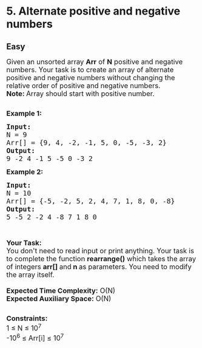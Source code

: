 # 5. Alternate positive and negative numbers
## Easy 
<div class="problem-statement">
                <p></p><p><span style="font-size:18px">Given an unsorted array <strong>Arr</strong> of <strong>N</strong> positive and negative numbers. Your task is to create an array of alternate positive and negative numbers without changing the relative order of positive and negative numbers.<br>
<strong>Note: </strong>Array should start with positive number.</span><br>
&nbsp;</p>

<p><strong><span style="font-size:18px">Example 1:</span></strong></p>

<pre><span style="font-size:18px"><strong>Input: 
</strong>N = 9
Arr[] = {9, 4, -2, -1, 5, 0, -5, -3, 2}
<strong>Output:</strong>
9 -2 4 -1 5 -5 0 -3 2
</span></pre>

<p><span style="font-size:18px"><strong>Example 2:</strong></span></p>

<pre><span style="font-size:18px"><strong>Input:</strong> 
N = 10
Arr[] = {-5, -2, 5, 2, 4, 7, 1, 8, 0, -8}
<strong>Output:</strong>
5 -5 2 -2 4 -8 7 1 8 0 
</span>
</pre>

<p><br>
<span style="font-size:18px"><strong>Your Task:&nbsp;&nbsp;</strong><br>
You don't need to read input or print anything. Your task is to complete the function&nbsp;<strong>rearrange()</strong>&nbsp;which takes the array of integers&nbsp;<strong>arr[]</strong><strong>&nbsp;</strong>and<strong>&nbsp;n&nbsp;</strong>as parameters. You need to modify the array itself.<br>
<br>
<strong>Expected Time Complexity:</strong>&nbsp;O(N)<br>
<strong>Expected Auxiliary Space:</strong>&nbsp;O(N)</span><br>
&nbsp;</p>

<p><span style="font-size:18px"><strong>Constraints:</strong><br>
1 ≤ N&nbsp;≤ 10<sup>7</sup><br>
-10<sup>6</sup> ≤ Arr[i] ≤ 10<sup>7</sup></span></p>
 <p></p>
            </div>